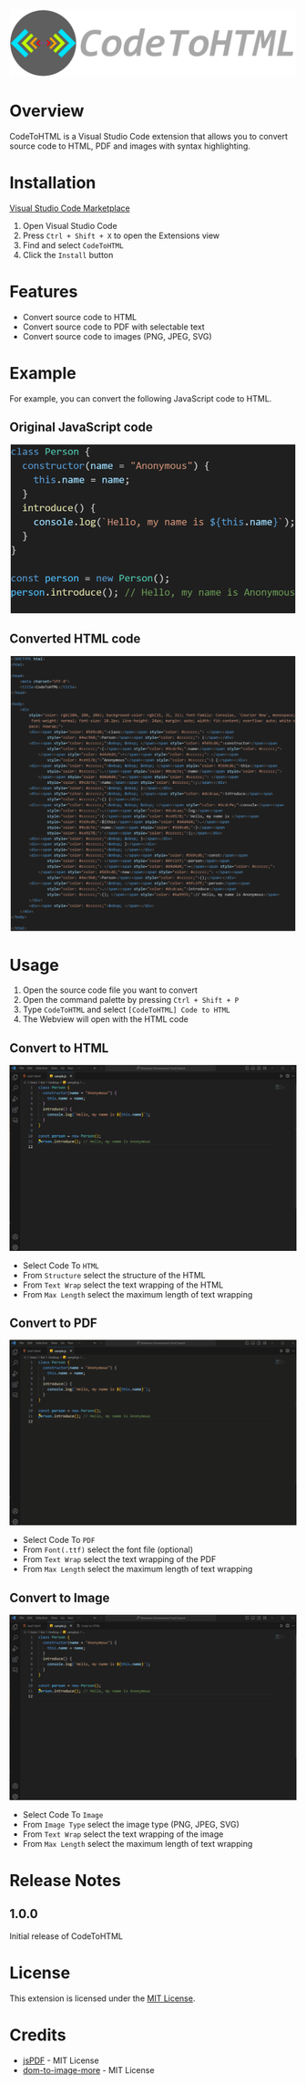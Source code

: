 <picture>
  <source media="(prefers-color-scheme: light)" srcset="https://raw.githubusercontent.com/Aniny21/CodeToHTML/main/demo/logo_light.png">
  <source media="(prefers-color-scheme: dark)" srcset="https://raw.githubusercontent.com/Aniny21/CodeToHTML/main/demo/logo_dark.png">
  <img src="./demo/logo.png" alt="CodeToHTML_logo">
</picture>


# Overview
CodeToHTML is a Visual Studio Code extension that allows you to convert source code to HTML, PDF and images with syntax highlighting.

# Installation
[Visual Studio Code Marketplace](https://marketplace.visualstudio.com/items?itemName=Aniny.codetohtml)

1. Open Visual Studio Code
2. Press `Ctrl + Shift + X` to open the Extensions view
3. Find and select `CodeToHTML`
5. Click the `Install` button

# Features
- Convert source code to HTML
- Convert source code to PDF with selectable text
- Convert source code to images (PNG, JPEG, SVG)

# Example
For example, you can convert the following JavaScript code to HTML.

## Original JavaScript code
<div align="center">
  <img src="./demo/code.png" alt="JavaScript code" style="width: 500px;">
</div>

## Converted HTML code
<div align="center">
  <img src="./demo/html.png" alt="HTML code" style="width: 500px;">
</div>

# Usage
1. Open the source code file you want to convert
2. Open the command palette by pressing `Ctrl + Shift + P`
3. Type `CodeToHTML` and select `[CodeToHTML] Code to HTML`
4. The Webview will open with the HTML code

## Convert to HTML
![Convert to HTML](./demo/codetohtml.gif)

- Select Code To `HTML`
- From `Structure` select the structure of the HTML
- From `Text Wrap` select the text wrapping of the HTML
- From `Max Length` select the maximum length of text wrapping

## Convert to PDF
![Convert to PDF](./demo/codetopdf.gif)

- Select Code To `PDF`
- From `Font(.ttf)` select the font file (optional)
- From `Text Wrap` select the text wrapping of the PDF
- From `Max Length` select the maximum length of text wrapping

## Convert to Image
![Convert to Image](./demo/codetoimage.gif)

- Select Code To `Image`
- From `Image Type` select the image type (PNG, JPEG, SVG)
- From `Text Wrap` select the text wrapping of the image
- From `Max Length` select the maximum length of text wrapping

# Release Notes

## 1.0.0
Initial release of CodeToHTML

# License
This extension is licensed under the [MIT License](./LICENSE).

# Credits
- [jsPDF](https://github.com/parallax/jsPDF) - MIT License
- [dom-to-image-more](https://github.com/1904labs/dom-to-image-more) - MIT License